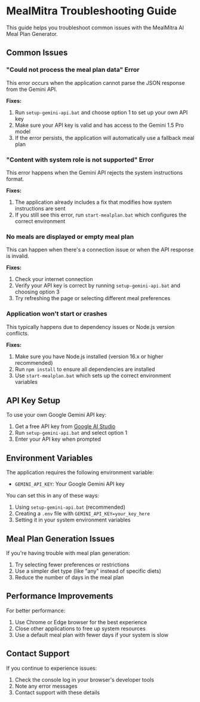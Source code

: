 # MealMitra Troubleshooting Guide

This guide helps you troubleshoot common issues with the MealMitra AI Meal Plan Generator.

## Common Issues

### "Could not process the meal plan data" Error

This error occurs when the application cannot parse the JSON response from the Gemini API.

**Fixes:**
1. Run `setup-gemini-api.bat` and choose option 1 to set up your own API key
2. Make sure your API key is valid and has access to the Gemini 1.5 Pro model
3. If the error persists, the application will automatically use a fallback meal plan

### "Content with system role is not supported" Error

This error happens when the Gemini API rejects the system instructions format.

**Fixes:**
1. The application already includes a fix that modifies how system instructions are sent
2. If you still see this error, run `start-mealplan.bat` which configures the correct environment

### No meals are displayed or empty meal plan

This can happen when there's a connection issue or when the API response is invalid.

**Fixes:**
1. Check your internet connection
2. Verify your API key is correct by running `setup-gemini-api.bat` and choosing option 3
3. Try refreshing the page or selecting different meal preferences

### Application won't start or crashes

This typically happens due to dependency issues or Node.js version conflicts.

**Fixes:**
1. Make sure you have Node.js installed (version 16.x or higher recommended)
2. Run `npm install` to ensure all dependencies are installed
3. Use `start-mealplan.bat` which sets up the correct environment variables

## API Key Setup

To use your own Google Gemini API key:

1. Get a free API key from [Google AI Studio](https://makersuite.google.com/app/apikey)
2. Run `setup-gemini-api.bat` and select option 1
3. Enter your API key when prompted

## Environment Variables

The application requires the following environment variable:

- `GEMINI_API_KEY`: Your Google Gemini API key

You can set this in any of these ways:
1. Using `setup-gemini-api.bat` (recommended)
2. Creating a `.env` file with `GEMINI_API_KEY=your_key_here`
3. Setting it in your system environment variables

## Meal Plan Generation Issues

If you're having trouble with meal plan generation:

1. Try selecting fewer preferences or restrictions
2. Use a simpler diet type (like "any" instead of specific diets)
3. Reduce the number of days in the meal plan

## Performance Improvements

For better performance:

1. Use Chrome or Edge browser for the best experience
2. Close other applications to free up system resources
3. Use a default meal plan with fewer days if your system is slow

## Contact Support

If you continue to experience issues:

1. Check the console log in your browser's developer tools
2. Note any error messages
3. Contact support with these details 